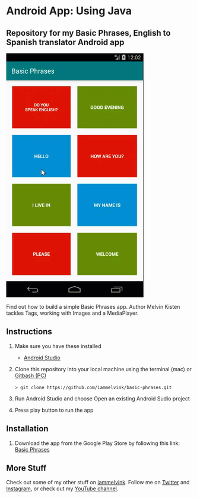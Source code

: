 # Android App: Using Java

## Repository for my Basic Phrases, English to Spanish translator Android app

![Basic Phrases, English to Spanish](basicphrases_english_spanish.gif "Basic Phrases, English to Spanish")

Find out how to build a simple Basic Phrases app. Author Melvin Kisten tackles Tags, working with Images and a MediaPlayer. 

## Instructions
1. Make sure you have these installed
	- [Android Studio](https://developer.android.com/studio#downloads "Android Studio")
2. Clone this repository into your local machine using the terminal (mac) or [Gitbash (PC)](https://git-scm.com/download/win "Gitbash (PC)")
	
	`> git clone https://github.com/iammelvink/basic-phrases.git`
3. Run Android Studio and choose Open an existing Android Sudio project
4. Press play button to run the app 

## Installation
1. Download the app from the Google Play Store by following this link: [Basic Phrases](https://play.google.com/store/apps/details?id=com.iammelvink.basicphrases "Basic Phrases by Melvin Kisten")

## More Stuff
Check out some of my other stuff on [iammelvink](https://iammelvink.github.io/ "iammelvink Portfolio Website"). Follow me on [Twitter](https://twitter.com/iammelvink "iammelvink") and [Instagram](https://www.instagram.com/iammelvink "iammelvink"), or check out my [YouTube channel](https://www.youtube.com/channel/UCwMGEkyU2QOqEEKJ1E5pe7w "WiiLearnTech YouTube").
